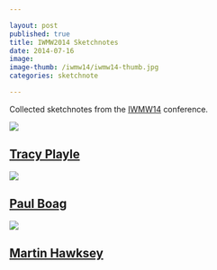 ```yaml
---

layout: post
published: true
title: IWMW2014 Sketchnotes
date: 2014-07-16
image: 
image-thumb: /iwmw14/iwmw14-thumb.jpg
categories: sketchnote

---
```



Collected sketchnotes from the [IWMW14](http://iwmw.org/iwmw2014/programme/) conference.

<section>
  	<div class="panel">
		<a href="{{ site.baseurl }}/images/iwmw14/iwmw14-2014-07-16-tracy-playle.jpg"><img src="{{ site.baseurl }}/images/iwmw14/iwmw14-2014-07-16-tracy-playle-thumb.jpg" class="img-responsive"></a>
		<h2 class="panel-title media-heading"><a href="{{ site.baseurl }}/images/iwmw14/iwmw14-2014-07-16-tracy-playle.jpg">Tracy Playle</a></h2>
	</div>
</section>

<section>
  	<div class="panel">
		<a href="{{ site.baseurl }}/images/iwmw14/iwmw14-2014-07-16-paul-boag.jpg"><img src="{{ site.baseurl }}/images/iwmw14/iwmw14-2014-07-16-paul-boag-thumb.jpg" class="img-responsive"></a>
		<h2 class="panel-title media-heading"><a href="{{ site.baseurl }}/images/iwmw14/iwmw14-2014-07-16-paul-boag.jpg">Paul Boag</a></h2>
	</div>
</section>

<section>
  	<div class="panel">
		<a href="{{ site.baseurl }}/images/iwmw14/iwmw14-2014-07-16-martin-hawksey.jpg"><img src="{{ site.baseurl }}/images/iwmw14/iwmw14-2014-07-16-martin-hawksey-thumb.jpg" class="img-responsive"></a>
		<h2 class="panel-title media-heading"><a href="{{ site.baseurl }}/images/iwmw14/iwmw14-2014-07-16-martin-hawksey.jpg">Martin Hawksey</a></h2>
	</div>
</section>

